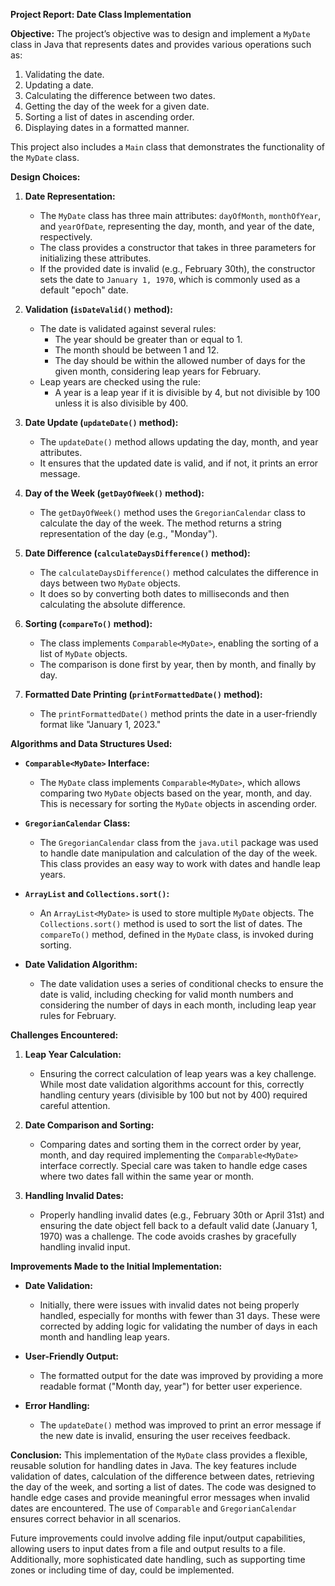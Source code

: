  **Project Report: Date Class Implementation**

 **Objective:**
The project’s objective was to design and implement a `MyDate` class in Java that represents dates and provides various operations such as:
1. Validating the date.
2. Updating a date.
3. Calculating the difference between two dates.
4. Getting the day of the week for a given date.
5. Sorting a list of dates in ascending order.
6. Displaying dates in a formatted manner.

This project also includes a `Main` class that demonstrates the functionality of the `MyDate` class.



 **Design Choices:**

1. **Date Representation:**
   - The `MyDate` class has three main attributes: `dayOfMonth`, `monthOfYear`, and `yearOfDate`, representing the day, month, and year of the date, respectively.
   - The class provides a constructor that takes in three parameters for initializing these attributes.
   - If the provided date is invalid (e.g., February 30th), the constructor sets the date to `January 1, 1970`, which is commonly used as a default "epoch" date.

2. **Validation (`isDateValid()` method):**
   - The date is validated against several rules:
     - The year should be greater than or equal to 1.
     - The month should be between 1 and 12.
     - The day should be within the allowed number of days for the given month, considering leap years for February.
   - Leap years are checked using the rule:
     - A year is a leap year if it is divisible by 4, but not divisible by 100 unless it is also divisible by 400.

3. **Date Update (`updateDate()` method):**
   - The `updateDate()` method allows updating the day, month, and year attributes.
   - It ensures that the updated date is valid, and if not, it prints an error message.

4. **Day of the Week (`getDayOfWeek()` method):**
   - The `getDayOfWeek()` method uses the `GregorianCalendar` class to calculate the day of the week. The method returns a string representation of the day (e.g., "Monday").

5. **Date Difference (`calculateDaysDifference()` method):**
   - The `calculateDaysDifference()` method calculates the difference in days between two `MyDate` objects.
   - It does so by converting both dates to milliseconds and then calculating the absolute difference.

6. **Sorting (`compareTo()` method):**
   - The class implements `Comparable<MyDate>`, enabling the sorting of a list of `MyDate` objects.
   - The comparison is done first by year, then by month, and finally by day.

7. **Formatted Date Printing (`printFormattedDate()` method):**
   - The `printFormattedDate()` method prints the date in a user-friendly format like "January 1, 2023."



 **Algorithms and Data Structures Used:**

- **`Comparable<MyDate>` Interface:**
  - The `MyDate` class implements `Comparable<MyDate>`, which allows comparing two `MyDate` objects based on the year, month, and day. This is necessary for sorting the `MyDate` objects in ascending order.

- **`GregorianCalendar` Class:**
  - The `GregorianCalendar` class from the `java.util` package was used to handle date manipulation and calculation of the day of the week. This class provides an easy way to work with dates and handle leap years.

- **`ArrayList` and `Collections.sort()`:**
  - An `ArrayList<MyDate>` is used to store multiple `MyDate` objects. The `Collections.sort()` method is used to sort the list of dates. The `compareTo()` method, defined in the `MyDate` class, is invoked during sorting.

- **Date Validation Algorithm:**
  - The date validation uses a series of conditional checks to ensure the date is valid, including checking for valid month numbers and considering the number of days in each month, including leap year rules for February.



 **Challenges Encountered:**

1. **Leap Year Calculation:**
   - Ensuring the correct calculation of leap years was a key challenge. While most date validation algorithms account for this, correctly handling century years (divisible by 100 but not by 400) required careful attention.
   
2. **Date Comparison and Sorting:**
   - Comparing dates and sorting them in the correct order by year, month, and day required implementing the `Comparable<MyDate>` interface correctly. Special care was taken to handle edge cases where two dates fall within the same year or month.

3. **Handling Invalid Dates:**
   - Properly handling invalid dates (e.g., February 30th or April 31st) and ensuring the date object fell back to a default valid date (January 1, 1970) was a challenge. The code avoids crashes by gracefully handling invalid input.



 **Improvements Made to the Initial Implementation:**

- **Date Validation:**
  - Initially, there were issues with invalid dates not being properly handled, especially for months with fewer than 31 days. These were corrected by adding logic for validating the number of days in each month and handling leap years.

- **User-Friendly Output:**
  - The formatted output for the date was improved by providing a more readable format ("Month day, year") for better user experience.

- **Error Handling:**
  - The `updateDate()` method was improved to print an error message if the new date is invalid, ensuring the user receives feedback.



 **Conclusion:**
This implementation of the `MyDate` class provides a flexible, reusable solution for handling dates in Java. The key features include validation of dates, calculation of the difference between dates, retrieving the day of the week, and sorting a list of dates. The code was designed to handle edge cases and provide meaningful error messages when invalid dates are encountered. The use of `Comparable` and `GregorianCalendar` ensures correct behavior in all scenarios.

Future improvements could involve adding file input/output capabilities, allowing users to input dates from a file and output results to a file. Additionally, more sophisticated date handling, such as supporting time zones or including time of day, could be implemented.
